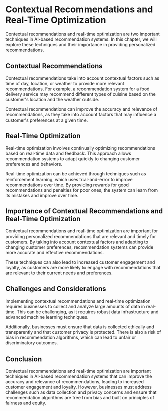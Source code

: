 Contextual Recommendations and Real-Time Optimization
========================================================================================================

Contextual recommendations and real-time optimization are two important techniques in AI-based recommendation systems. In this chapter, we will explore these techniques and their importance in providing personalized recommendations.

Contextual Recommendations
--------------------------

Contextual recommendations take into account contextual factors such as time of day, location, or weather to provide more relevant recommendations. For example, a recommendation system for a food delivery service may recommend different types of cuisine based on the customer's location and the weather outside.

Contextual recommendations can improve the accuracy and relevance of recommendations, as they take into account factors that may influence a customer's preferences at a given time.

Real-Time Optimization
----------------------

Real-time optimization involves continually optimizing recommendations based on real-time data and feedback. This approach allows recommendation systems to adapt quickly to changing customer preferences and behaviors.

Real-time optimization can be achieved through techniques such as reinforcement learning, which uses trial-and-error to improve recommendations over time. By providing rewards for good recommendations and penalties for poor ones, the system can learn from its mistakes and improve over time.

Importance of Contextual Recommendations and Real-Time Optimization
-------------------------------------------------------------------

Contextual recommendations and real-time optimization are important for providing personalized recommendations that are relevant and timely for customers. By taking into account contextual factors and adapting to changing customer preferences, recommendation systems can provide more accurate and effective recommendations.

These techniques can also lead to increased customer engagement and loyalty, as customers are more likely to engage with recommendations that are relevant to their current needs and preferences.

Challenges and Considerations
-----------------------------

Implementing contextual recommendations and real-time optimization requires businesses to collect and analyze large amounts of data in real-time. This can be challenging, as it requires robust data infrastructure and advanced machine learning techniques.

Additionally, businesses must ensure that data is collected ethically and transparently and that customer privacy is protected. There is also a risk of bias in recommendation algorithms, which can lead to unfair or discriminatory outcomes.

Conclusion
----------

Contextual recommendations and real-time optimization are important techniques in AI-based recommendation systems that can improve the accuracy and relevance of recommendations, leading to increased customer engagement and loyalty. However, businesses must address challenges such as data collection and privacy concerns and ensure that recommendation algorithms are free from bias and built on principles of fairness and equity.
